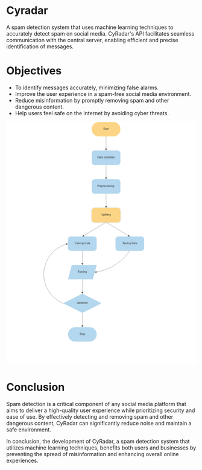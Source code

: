 # Cyradar

A spam detection system that uses machine learning techniques to accurately detect spam on social media. CyRadar's API facilitates seamless communication with the central server, enabling efficient and precise identification of messages.

# Objectives

 - To identify messages accurately, minimizing false alarms.
- Improve the user experience in a spam-free social media environment.
 - Reduce misinformation by promptly removing spam and other dangerous content.
 - Help users feel safe on the internet by avoiding cyber threats.

![flowchat](cyradar_model/flowchat.png "Design Flowchat")

# Conclusion
Spam detection is a critical component of any social media platform that aims to deliver a high-quality user experience while prioritizing security and ease of use. By effectively detecting and removing spam and other dangerous content, CyRadar can significantly reduce noise and maintain a safe environment.

In conclusion, the development of CyRadar, a spam detection system that utilizes machine learning techniques, benefits both users and businesses by preventing the spread of misinformation and enhancing overall online experiences.
